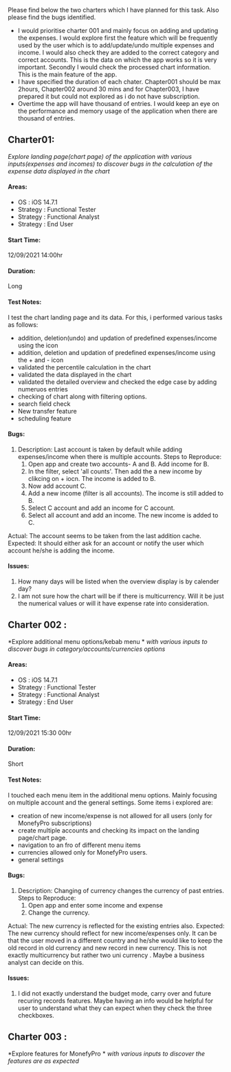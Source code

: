 
Please find below the two charters which I have planned for this task. Also please find the bugs identified. 

* I would prioritise charter 001 and mainly focus on adding and updating the expenses. I would explore first the feature which will be frequently used by the user which is to add/update/undo multiple expenses and income. I would also check they are added to the correct category and correct accounts. This is the data on which the app works so it is very important. Secondly I would check the processed chart information. This is the main feature of the app. 
* I have specified the duration of each chater. Chapter001 should be max 2hours, Chapter002 around 30 mins and for Chapter003, I have prepared it but could not explored as i do not have subscription.
* Overtime the app will have thousand of entries. I would keep an eye on the performance and memory usage of the application when there are thousand of entries.


## Charter01: 
*Explore landing page(chart page) of the application*
*with various inputs(expenses and incomes)*
*to discover bugs in the calculation of the expense data displayed in the chart*


#### Areas:
* OS : iOS 14.7.1
* Strategy : Functional Tester
* Strategy : Functional Analyst
* Strategy : End User

#### Start Time:
12/09/2021 14:00hr

#### Duration: 
Long

#### Test Notes:
I test the chart landing page and its data. For this, i performed various tasks as follows:
* addition, deletion(undo) and updation of predefined expenses/income using the icon
* addition, deletion and updation of predefined expenses/income using the + and - icon
* validated the percentile calculation in the chart
* validated the data displayed in the chart
* validated the detailed overview and checked the edge case by adding numeruos entries
* checking of chart along with filtering options. 
* search field check
* New transfer feature
* scheduling feature


#### Bugs:
1. Description: Last account is taken by default while adding expenses/income when there is multiple accounts. 
Steps to Reproduce:
    1. Open app and create two accounts- A and B. Add income for B.
    2. In the filter, select 'all counts'. Then add the a new income by clikcing on + iocn. The income is added to B. 
    3. Now add account C. 
    4. Add a new income (filter is all accounts). The income is still added to B.
    5. Select C account and add an income for C account. 
    6. Select all account and add an income. The new income is added to C. 

Actual: The account seems to be taken from the last addition cache. 
Expected: It should either ask for an account or notify the user which account he/she is adding the income. 


#### Issues:
1. How many days will be listed when the overview display is by calender day? 
3. I am not sure how the chart will be if there is multicurrency. Will it be just the numerical values or will it have expense rate into consideration. 


## Charter 002 :
*Explore additional menu options/kebab menu *
*with various inputs*
*to discover bugs in category/accounts/currencies options*

#### Areas:
* OS : iOS 14.7.1
* Strategy : Functional Tester
* Strategy : Functional Analyst
* Strategy : End User

#### Start Time:
12/09/2021 15:30 00hr

#### Duration: 
Short

#### Test Notes:
I touched each menu item in the additional menu options. Mainly focusing on multiple account and the general settings. Some items i explored are:
* creation of new income/expense is not allowed for all users (only for MonefyPro subscriptions)
* create multiple accounts and checking its impact on the landing page/chart page.
* navigation to an fro of different menu items
* currencies allowed only for MonefyPro users.
* general settings


#### Bugs:
1. Description: Changing of currency changes the currency of past entries. 
Steps to Reproduce:
    1. Open app and enter some income and expense
    2. Change the currency. 

Actual: The new currency is reflected for the existing entries also.
Expected: The new currency should reflect for new income/expenses only. It can be that the user moved in a different country and he/she would like to keep the old record in old currency and new record in new currency. This is not exactly multicurrency but rather two uni currency . Maybe a business analyst can decide on this.


#### Issues:
1. I did not exactly understand the budget mode, carry over and future recuring records features. Maybe having an info would be helpful for user to understand what they can expect when they check the three checkboxes.
 

## Charter 003 :
*Explore features for MonefyPro *
*with various inputs*
*to discover the features are as expected*











